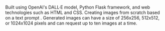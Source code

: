 Built using OpenAI's DALL·E model, Python Flask framework, and web technologies such as HTML and CSS.
Creating images from scratch based on a text prompt . Generated images can have a size of 256x256, 512x512, or 1024x1024 pixels and can request up to ten images at a time.
